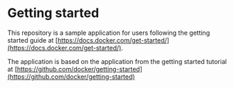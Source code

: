 # Getting started

This repository is a sample application for users following the getting started guide at [https://docs.docker.com/get-started/](https://docs.docker.com/get-started/).

The application is based on the application from the getting started tutorial at [https://github.com/docker/getting-started](https://github.com/docker/getting-started)